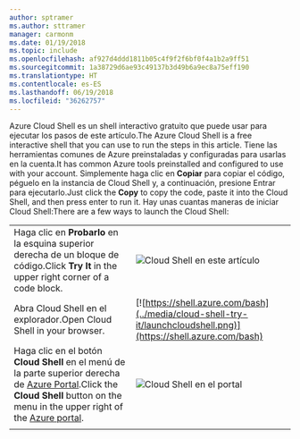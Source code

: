 ```yaml
---
author: sptramer
ms.author: sttramer
manager: carmonm
ms.date: 01/19/2018
ms.topic: include
ms.openlocfilehash: af927d4ddd1811b05c4f9f2f6bf0f4a1b2a9ff51
ms.sourcegitcommit: 1a38729d6ae93c49137b3d49b6a9ec8a75eff190
ms.translationtype: HT
ms.contentlocale: es-ES
ms.lasthandoff: 06/19/2018
ms.locfileid: "36262757"
---
```

<span data-ttu-id="28af5-101">Azure Cloud Shell es un shell interactivo gratuito que puede usar para ejecutar los pasos de este artículo.</span><span class="sxs-lookup"><span data-stu-id="28af5-101">The Azure Cloud Shell is a free interactive shell that you can use to run the steps in this article.</span></span> <span data-ttu-id="28af5-102">Tiene las herramientas comunes de Azure preinstaladas y configuradas para usarlas en la cuenta.</span><span class="sxs-lookup"><span data-stu-id="28af5-102">It has common Azure tools preinstalled and configured to use with your account.</span></span> <span data-ttu-id="28af5-103">Simplemente haga clic en **Copiar** para copiar el código, péguelo en la instancia de Cloud Shell y, a continuación, presione Entrar para ejecutarlo.</span><span class="sxs-lookup"><span data-stu-id="28af5-103">Just click the **Copy** to copy the code, paste it into the Cloud Shell, and then press enter to run it.</span></span>  <span data-ttu-id="28af5-104">Hay unas cuantas maneras de iniciar Cloud Shell:</span><span class="sxs-lookup"><span data-stu-id="28af5-104">There are a few ways to launch the Cloud Shell:</span></span>

|  |   |
|-----------------------------------------------|---|
| <span data-ttu-id="28af5-105">Haga clic en **Probarlo** en la esquina superior derecha de un bloque de código.</span><span class="sxs-lookup"><span data-stu-id="28af5-105">Click **Try It** in the upper right corner of a code block.</span></span> | ![Cloud Shell en este artículo](../media/cloud-shell-try-it/cli-try-it.png) |
| <span data-ttu-id="28af5-107">Abra Cloud Shell en el explorador.</span><span class="sxs-lookup"><span data-stu-id="28af5-107">Open Cloud Shell in your browser.</span></span> | [![https://shell.azure.com/bash](../media/cloud-shell-try-it/launchcloudshell.png)](https://shell.azure.com/bash) |
| <span data-ttu-id="28af5-108">Haga clic en el botón **Cloud Shell** en el menú de la parte superior derecha de [Azure Portal](https://portal.azure.com).</span><span class="sxs-lookup"><span data-stu-id="28af5-108">Click the **Cloud Shell** button on the menu in the upper right of the [Azure portal](https://portal.azure.com).</span></span> |    ![Cloud Shell en el portal](../media/cloud-shell-try-it/cloud-shell-menu.png) |
|  |  |

